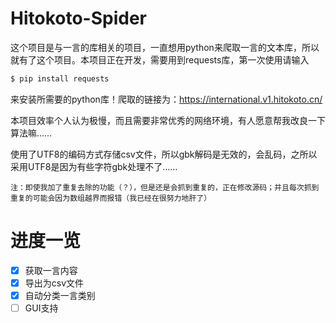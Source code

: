 # Hitokoto-Spider
这个项目是与一言的库相关的项目，一直想用python来爬取一言的文本库，所以就有了这个项目。本项目正在开发，需要用到requests库，第一次使用请输入
```bash
$ pip install requests
```
来安装所需要的python库！爬取的链接为：https://international.v1.hitokoto.cn/

本项目效率个人认为极慢，而且需要非常优秀的网络环境，有人愿意帮我改良一下算法嘛……

使用了UTF8的编码方式存储csv文件，所以gbk解码是无效的，会乱码，之所以采用UTF8是因为有些字符gbk处理不了……

``注：即使我加了重复去除的功能（？），但是还是会抓到重复的，正在修改源码；并且每次抓到重复的可能会因为数组越界而报错（我已经在很努力地肝了）``

# 进度一览
- [x] 获取一言内容
- [x] 导出为csv文件
- [x] 自动分类一言类别
- [ ] GUI支持